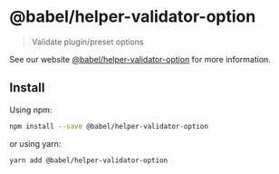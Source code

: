 # @babel/helper-validator-option

> Validate plugin/preset options

See our website [@babel/helper-validator-option](https://babeljs.io/docs/babel-helper-validator-option) for more information.

## Install

Using npm:

```sh
npm install --save @babel/helper-validator-option
```

or using yarn:

```sh
yarn add @babel/helper-validator-option
```